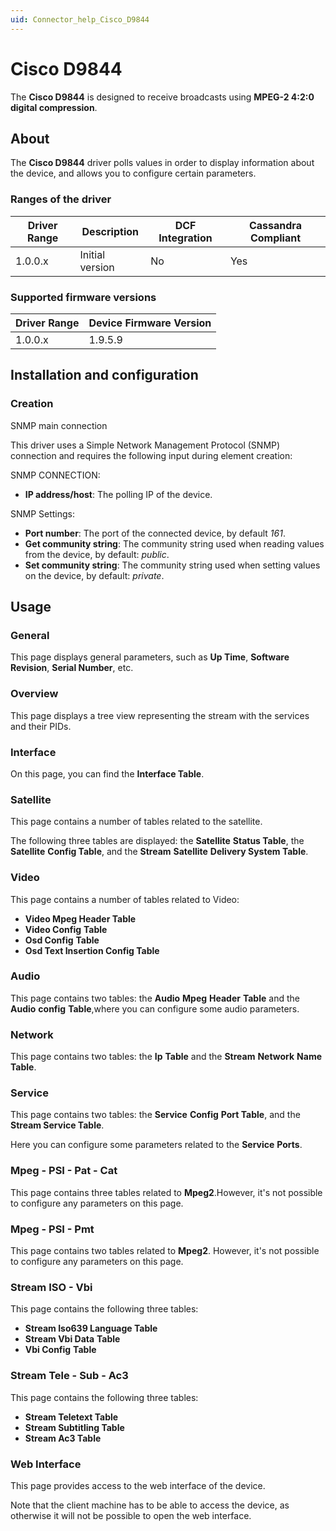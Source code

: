 ```yaml
---
uid: Connector_help_Cisco_D9844
---
```


# Cisco D9844

The **Cisco D9844** is designed to receive broadcasts using **MPEG-2 4:2:0 digital compression**.

## About

The **Cisco D9844** driver polls values in order to display information about the device, and allows you to configure certain parameters.

### Ranges of the driver

| **Driver Range** | **Description** | **DCF Integration** | **Cassandra Compliant** |
|------------------|-----------------|---------------------|-------------------------|
| 1.0.0.x          | Initial version | No                  | Yes                     |

### Supported firmware versions

| **Driver Range** | **Device Firmware Version** |
|------------------|-----------------------------|
| 1.0.0.x          | 1.9.5.9                     |

## Installation and configuration

### Creation

SNMP main connection

This driver uses a Simple Network Management Protocol (SNMP) connection and requires the following input during element creation:

SNMP CONNECTION:

- **IP address/host**: The polling IP of the device.

SNMP Settings:

- **Port number**: The port of the connected device, by default *161*.
- **Get community string**: The community string used when reading values from the device, by default: *public*.
- **Set community string**: The community string used when setting values on the device, by default: *private*.

## Usage

### General

This page displays general parameters, such as **Up Time**, **Software Revision**, **Serial Number**, etc.

### Overview

This page displays a tree view representing the stream with the services and their PIDs.

### Interface

On this page, you can find the **Interface Table**.

### Satellite

This page contains a number of tables related to the satellite.

The following three tables are displayed: the **Satellite** **Status Table**, the **Satellite** **Config Table**, and the **Stream** **Satellite** **Delivery System Table**.

### Video

This page contains a number of tables related to Video:

- **Video Mpeg Header Table**
- **Video Config** **Table**
- **Osd Config** **Table**
- **Osd Text Insertion Config Table**

### Audio

This page contains two tables: the **Audio** **Mpeg** **Header** **Table** and the **Audio** **config** **Table**,where you can configure some audio parameters.

### Network

This page contains two tables: the **Ip** **Table** and the **Stream** **Network** **Name** **Table**.

### Service

This page contains two tables: the **Service** **Config** **Port Table**, and the **Stream Service Table**.

Here you can configure some parameters related to the **Service** **Ports**.

### Mpeg - PSI - Pat - Cat

This page contains three tables related to **Mpeg2**.However, it's not possible to configure any parameters on this page.

### Mpeg - PSI - Pmt

This page contains two tables related to **Mpeg2**. However, it's not possible to configure any parameters on this page.

### Stream ISO - Vbi

This page contains the following three tables:

- **Stream Iso639 Language Table**
- **Stream Vbi Data** **Table**
- **Vbi Config** **Table**

### Stream Tele - Sub - Ac3

This page contains the following three tables:

- **Stream Teletext Table**
- **Stream Subtitling Table**
- **Stream Ac3 Table**

### Web Interface

This page provides access to the web interface of the device.

Note that the client machine has to be able to access the device, as otherwise it will not be possible to open the web interface.
